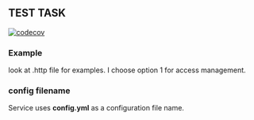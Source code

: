 ## TEST TASK
[![codecov](https://codecov.io/gh/Sugar-pack/test-task/branch/main/graph/badge.svg?token=PECoStfsyy)](https://codecov.io/gh/Sugar-pack/test-task)

### Example
   look at .http file for examples.
   I choose option 1 for access management.

### config filename
Service uses **config.yml** as a configuration file name.
